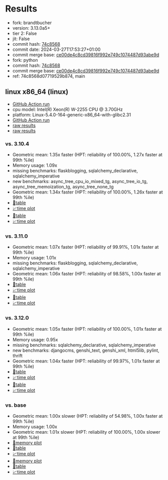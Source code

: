 # Results

- fork: brandtbucher
- version: 3.13.0a5+
- tier 2: False
- jit: False
- commit hash: [74c8568](https://github.com/brandtbucher/cpython/commit/74c8568)
- commit date: 2024-03-27T17:53:27+01:00
- commit merge base: [ce00de4c8cd39816f992e749c1074487d93abe9d](https://github.com/brandtbucher/cpython/commit/ce00de4c8cd39816f992e749c1074487d93abe9d)
- fork: python
- commit hash: [74c8568](https://github.com/python/cpython/commit/74c8568)
- commit merge base: [ce00de4c8cd39816f992e749c1074487d93abe9d](https://github.com/python/cpython/commit/ce00de4c8cd39816f992e749c1074487d93abe9d)
- ref: 74c8568d07719529b874, main

## linux x86_64 (linux)

- [GitHub Action run](https://github.com/faster-cpython/benchmarking/actions/runs/8456354958)
- cpu model: Intel(R) Xeon(R) W-2255 CPU @ 3.70GHz
- platform: Linux-5.4.0-164-generic-x86_64-with-glibc2.31
- [GitHub Action run](https://github.com/faster-cpython/benchmarking/actions/runs/8456363740)
- [raw results](bm-20240327-linux-x86_64-brandtbucher-main-3.13.0a5%2B-74c8568.json)
- [raw results](bm-20240327-linux-x86_64-python-74c8568d07719529b874-3.13.0a5%2B-74c8568.json)

### vs. 3.10.4

- Geometric mean: 1.35x faster (HPT: reliability of 100.00%, 1.27x faster at 99th %ile)
- Memory usage: 1.09x
- missing benchmarks: flaskblogging, sqlalchemy_declarative, sqlalchemy_imperative
- new benchmarks: async_tree_cpu_io_mixed_tg, async_tree_io_tg, async_tree_memoization_tg, async_tree_none_tg
- Geometric mean: 1.34x faster (HPT: reliability of 100.00%, 1.26x faster at 99th %ile)
- [📄table](bm-20240327-linux-x86_64-brandtbucher-main-3.13.0a5%2B-74c8568-vs-3.10.4.md)
- [📈time plot](bm-20240327-linux-x86_64-brandtbucher-main-3.13.0a5%2B-74c8568-vs-3.10.4.png)
- [📄table](bm-20240327-linux-x86_64-python-74c8568d07719529b874-3.13.0a5%2B-74c8568-vs-3.10.4.md)
- [📈time plot](bm-20240327-linux-x86_64-python-74c8568d07719529b874-3.13.0a5%2B-74c8568-vs-3.10.4.png)

### vs. 3.11.0

- Geometric mean: 1.07x faster (HPT: reliability of 99.91%, 1.01x faster at 99th %ile)
- Memory usage: 1.01x
- missing benchmarks: flaskblogging, sqlalchemy_declarative, sqlalchemy_imperative
- Geometric mean: 1.06x faster (HPT: reliability of 98.58%, 1.00x faster at 99th %ile)
- [📄table](bm-20240327-linux-x86_64-brandtbucher-main-3.13.0a5%2B-74c8568-vs-3.11.0.md)
- [📈time plot](bm-20240327-linux-x86_64-brandtbucher-main-3.13.0a5%2B-74c8568-vs-3.11.0.png)
- [📄table](bm-20240327-linux-x86_64-python-74c8568d07719529b874-3.13.0a5%2B-74c8568-vs-3.11.0.md)
- [📈time plot](bm-20240327-linux-x86_64-python-74c8568d07719529b874-3.13.0a5%2B-74c8568-vs-3.11.0.png)

### vs. 3.12.0

- Geometric mean: 1.05x faster (HPT: reliability of 100.00%, 1.01x faster at 99th %ile)
- Memory usage: 0.95x
- missing benchmarks: sqlalchemy_declarative, sqlalchemy_imperative
- new benchmarks: djangocms, genshi_text, genshi_xml, html5lib, pylint, thrift
- Geometric mean: 1.04x faster (HPT: reliability of 99.97%, 1.01x faster at 99th %ile)
- [📄table](bm-20240327-linux-x86_64-brandtbucher-main-3.13.0a5%2B-74c8568-vs-3.12.0.md)
- [📈time plot](bm-20240327-linux-x86_64-brandtbucher-main-3.13.0a5%2B-74c8568-vs-3.12.0.png)
- [📄table](bm-20240327-linux-x86_64-python-74c8568d07719529b874-3.13.0a5%2B-74c8568-vs-3.12.0.md)
- [📈time plot](bm-20240327-linux-x86_64-python-74c8568d07719529b874-3.13.0a5%2B-74c8568-vs-3.12.0.png)

### vs. base

- Geometric mean: 1.00x slower (HPT: reliability of 54.98%, 1.00x faster at 99th %ile)
- Memory usage: 1.00x
- Geometric mean: 1.01x slower (HPT: reliability of 100.00%, 1.00x slower at 99th %ile)
- [🧠memory plot](bm-20240327-linux-x86_64-brandtbucher-main-3.13.0a5%2B-74c8568-vs-base-mem.png)
- [📄table](bm-20240327-linux-x86_64-brandtbucher-main-3.13.0a5%2B-74c8568-vs-base.md)
- [📈time plot](bm-20240327-linux-x86_64-brandtbucher-main-3.13.0a5%2B-74c8568-vs-base.png)
- [🧠memory plot](bm-20240327-linux-x86_64-python-74c8568d07719529b874-3.13.0a5%2B-74c8568-vs-base-mem.png)
- [📄table](bm-20240327-linux-x86_64-python-74c8568d07719529b874-3.13.0a5%2B-74c8568-vs-base.md)
- [📈time plot](bm-20240327-linux-x86_64-python-74c8568d07719529b874-3.13.0a5%2B-74c8568-vs-base.png)

